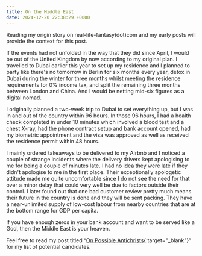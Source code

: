 ```yaml
---
title: On the Middle East
date: 2024-12-20 22:38:29 +0000
---
```


Reading my origin story on real-life-fantasy(dot)com and my early posts will provide the context for this post.

If the events had not unfolded in the way that they did since April, I would be out of the United Kingdom by now according to my original plan. I travelled to Dubai earlier this year to set up my residence and I planned to party like there's no tomorrow in Berlin for six months every year, detox in Dubai during the winter for three months whilst meeting the residence requirements for 0% income tax, and split the remaining three months between London and China. And I would be netting mid-six figures as a digital nomad.

I originally planned a two-week trip to Dubai to set everything up, but I was in and out of the country within 96 hours. In those 96 hours, I had a health check completed in under 10 minutes which involved a blood test and a chest X-ray, had the phone contract setup and bank account opened, had my biometric appointment and the visa was approved as well as received the residence permit within 48 hours.

I mainly ordered takeaways to be delivered to my Airbnb and I noticed a couple of strange incidents where the delivery drivers kept apologising to me for being a couple of minutes late. I had no idea they were late if they didn't apologise to me in the first place. Their exceptionally apologetic attitude made me quite uncomfortable since I do not see the need for that over a minor delay that could very well be due to factors outside their control. I later found out that one bad customer review pretty much means their future in the country is done and they will be sent packing. They have a near-unlimited supply of low-cost labour from nearby countries that are at the bottom range for GDP per capita.

If you have enough zeros in your bank account and want to be served like a God, then the Middle East is your heaven.

Feel free to read my post titled “[On Possible Antichrists](../on-possible-antichrists){:target="_blank"}” for my list of potential candidates.